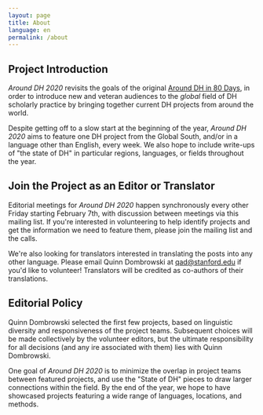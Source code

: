```yaml
---
layout: page
title: About
language: en
permalink: /about
---
```


## Project Introduction
*Around DH 2020* revisits the goals of the original [Around DH in 80 Days](http://arounddh.org), in order to introduce new and veteran audiences to the *global* field of DH scholarly practice by bringing together current DH projects from around the world.

Despite getting off to a slow start at the beginning of the year, *Around DH 2020* aims to feature one DH project from the Global South, and/or in a language other than English, every week. We also hope to include write-ups of "the state of DH" in particular regions, languages, or fields throughout the year.


## Join the Project as an Editor or Translator
Editorial meetings for *Around DH 2020* happen synchronously every other Friday starting February 7th, with discussion between meetings via this mailing list. If you're interested in volunteering to help identify projects and get the information we need to feature them, please join the mailing list and the calls.

We're also looking for translators interested in translating the posts into any other language. Please email Quinn Dombrowski at qad@stanford.edu if you'd like to volunteer! Translators will be credited as co-authors of their translations.



## Editorial Policy
Quinn Dombrowski selected the first few projects, based on linguistic diversity and responsiveness of the project teams. Subsequent choices will be made collectively by the volunteer editors, but the ultimate responsibility for all decisions (and any ire associated with them) lies with Quinn Dombrowski. 

One goal of *Around DH 2020* is to minimize the overlap in project teams between featured projects, and use the "State of DH" pieces to draw larger connections within the field. By the end of the year, we hope to have showcased projects featuring a wide range of languages, locations, and methods.